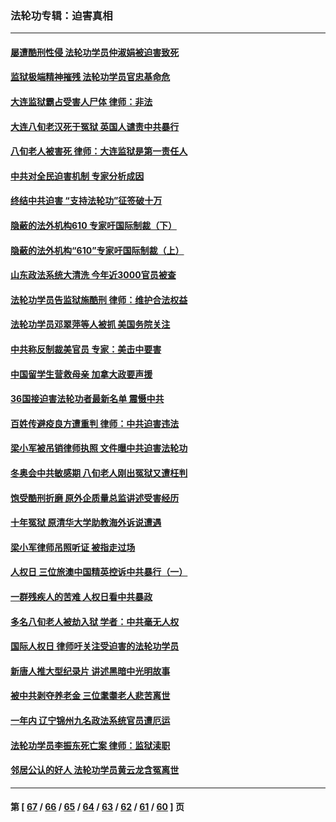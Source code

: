 ### 法轮功专辑：迫害真相
---
#### [屡遭酷刑性侵 法轮功学员仲淑娟被迫害致死](../../pages/nf4379/n13485930.md?01080430) 
#### [监狱极端精神摧残 法轮功学员官忠基命危](../../pages/nf4379/n13486254.md?01080430) 
#### [大连监狱霸占受害人尸体 律师：非法](../../pages/nf4379/n13481295.md?01080430) 
#### [大连八旬老汉死于冤狱 英国人谴责中共暴行](../../pages/nf4379/n13480118.md?01080430) 
#### [八旬老人被害死 律师：大连监狱是第一责任人](../../pages/nf4379/n13478838.md?01080430) 
#### [中共对全民迫害机制 专家分析成因](../../pages/nf4379/n13479680.md?01080430) 
#### [终结中共迫害 “支持法轮功”征签破十万](../../pages/nf4379/n13471084.md?01080430) 
#### [隐蔽的法外机构610 专家吁国际制裁（下）](../../pages/nf4379/n13462906.md?01080430) 
#### [隐蔽的法外机构“610”专家吁国际制裁（上）](../../pages/nf4379/n13459414.md?01080430) 
#### [山东政法系统大清洗 今年近3000官员被查](../../pages/nf4379/n13458775.md?01080430) 
#### [法轮功学员告监狱施酷刑 律师：维护合法权益](../../pages/nf4379/n13453400.md?01080430) 
#### [法轮功学员邓翠萍等人被抓 美国务院关注](../../pages/nf4379/n13451524.md?01080430) 
#### [中共称反制裁美官员 专家：美击中要害](../../pages/nf4379/n13452005.md?01080430) 
#### [中国留学生营救母亲 加拿大政要声援](../../pages/nf4379/n13449183.md?01080430) 
#### [36国接迫害法轮功者最新名单 震慑中共](../../pages/nf4379/n13445909.md?01080430) 
#### [百姓传避疫良方遭重判 律师：中共迫害违法](../../pages/nf4379/n13443532.md?01080430) 
#### [梁小军被吊销律师执照 文件曝中共迫害法轮功](../../pages/nf4379/n13442432.md?01080430) 
#### [冬奥会中共敏感期 八旬老人刚出冤狱又遭枉判](../../pages/nf4379/n13441478.md?01080430) 
#### [饱受酷刑折磨 原外企质量总监讲述受害经历](../../pages/nf4379/n13438937.md?01080430) 
#### [十年冤狱 原清华大学助教海外诉说遭遇](../../pages/nf4379/n13436648.md?01080430) 
#### [梁小军律师吊照听证 被指走过场](../../pages/nf4379/n13437662.md?01080430) 
#### [人权日 三位旅澳中国精英控诉中共暴行（一）](../../pages/nf4379/n13434903.md?01080430) 
#### [一群残疾人的苦难 人权日看中共暴政](../../pages/nf4379/n13431199.md?01080430) 
#### [多名八旬老人被劫入狱 学者：中共毫无人权](../../pages/nf4379/n13429561.md?01080430) 
#### [国际人权日 律师吁关注受迫害的法轮功学员](../../pages/nf4379/n13427032.md?01080430) 
#### [新唐人推大型纪录片 讲述黑暗中光明故事](../../pages/nf4379/n13427790.md?01080430) 
#### [被中共剥夺养老金 三位耄耋老人悲苦离世](../../pages/nf4379/n13424317.md?01080430) 
#### [一年内 辽宁锦州九名政法系统官员遭厄运](../../pages/nf4379/n13422434.md?01080430) 
#### [法轮功学员李振东死亡案 律师：监狱渎职](../../pages/nf4379/n13422564.md?01080430) 
#### [邻居公认的好人 法轮功学员黄云龙含冤离世](../../pages/nf4379/n13421952.md?01080430) 

---
#### 第 [ [67](./67.md?01080430) / [66](./66.md?01080430) / [65](./65.md?01080430) / [64](./64.md?01080430) / [63](./63.md?01080430) / [62](./62.md?01080430) / [61](./61.md?01080430) / [60](./60.md?01080430) ] 页
